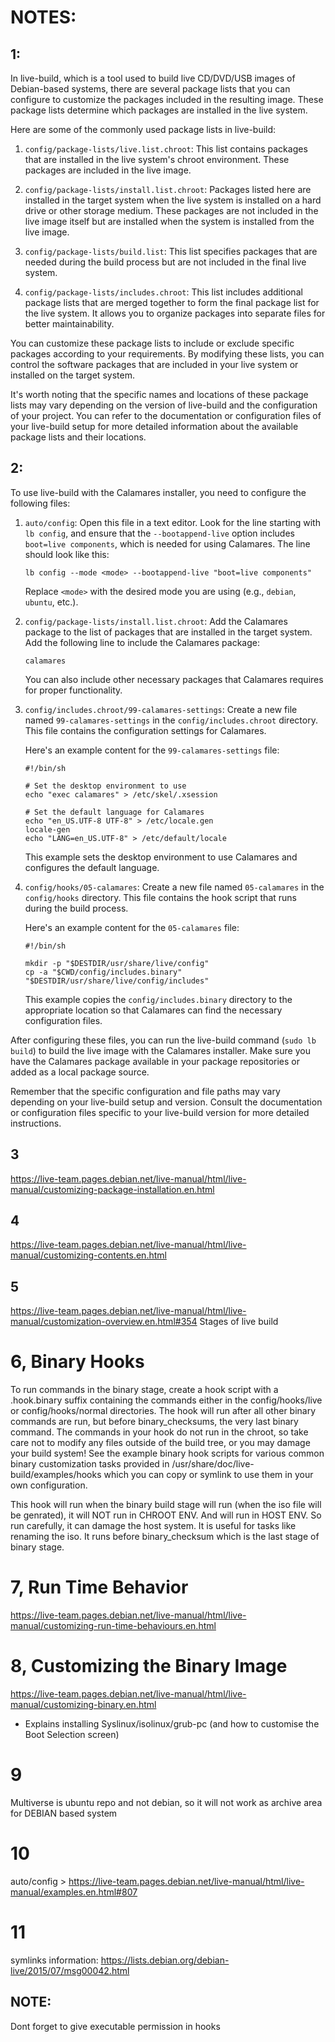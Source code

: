 # NOTES:

## 1:
In live-build, which is a tool used to build live CD/DVD/USB images of Debian-based systems, there are several package lists that you can configure to customize the packages included in the resulting image. These package lists determine which packages are installed in the live system.

Here are some of the commonly used package lists in live-build:

1. `config/package-lists/live.list.chroot`: This list contains packages that are installed in the live system's chroot environment. These packages are included in the live image.

2. `config/package-lists/install.list.chroot`: Packages listed here are installed in the target system when the live system is installed on a hard drive or other storage medium. These packages are not included in the live image itself but are installed when the system is installed from the live image.

3. `config/package-lists/build.list`: This list specifies packages that are needed during the build process but are not included in the final live system.

4. `config/package-lists/includes.chroot`: This list includes additional package lists that are merged together to form the final package list for the live system. It allows you to organize packages into separate files for better maintainability.

You can customize these package lists to include or exclude specific packages according to your requirements. By modifying these lists, you can control the software packages that are included in your live system or installed on the target system.

It's worth noting that the specific names and locations of these package lists may vary depending on the version of live-build and the configuration of your project. You can refer to the documentation or configuration files of your live-build setup for more detailed information about the available package lists and their locations.

## 2:
To use live-build with the Calamares installer, you need to configure the following files:

1. `auto/config`: Open this file in a text editor. Look for the line starting with `lb config`, and ensure that the `--bootappend-live` option includes `boot=live components`, which is needed for using Calamares. The line should look like this:

   ```
   lb config --mode <mode> --bootappend-live "boot=live components"
   ```

   Replace `<mode>` with the desired mode you are using (e.g., `debian`, `ubuntu`, etc.).

2. `config/package-lists/install.list.chroot`: Add the Calamares package to the list of packages that are installed in the target system. Add the following line to include the Calamares package:

   ```
   calamares
   ```

   You can also include other necessary packages that Calamares requires for proper functionality.

3. `config/includes.chroot/99-calamares-settings`: Create a new file named `99-calamares-settings` in the `config/includes.chroot` directory. This file contains the configuration settings for Calamares.

   Here's an example content for the `99-calamares-settings` file:

   ```
   #!/bin/sh

   # Set the desktop environment to use
   echo "exec calamares" > /etc/skel/.xsession

   # Set the default language for Calamares
   echo "en_US.UTF-8 UTF-8" > /etc/locale.gen
   locale-gen
   echo "LANG=en_US.UTF-8" > /etc/default/locale
   ```

   This example sets the desktop environment to use Calamares and configures the default language.

4. `config/hooks/05-calamares`: Create a new file named `05-calamares` in the `config/hooks` directory. This file contains the hook script that runs during the build process.

   Here's an example content for the `05-calamares` file:

   ```
   #!/bin/sh

   mkdir -p "$DESTDIR/usr/share/live/config"
   cp -a "$CWD/config/includes.binary" "$DESTDIR/usr/share/live/config/includes"
   ```

   This example copies the `config/includes.binary` directory to the appropriate location so that Calamares can find the necessary configuration files.

After configuring these files, you can run the live-build command (`sudo lb build`) to build the live image with the Calamares installer. Make sure you have the Calamares package available in your package repositories or added as a local package source.

Remember that the specific configuration and file paths may vary depending on your live-build setup and version. Consult the documentation or configuration files specific to your live-build version for more detailed instructions.

## 3
https://live-team.pages.debian.net/live-manual/html/live-manual/customizing-package-installation.en.html

## 4
https://live-team.pages.debian.net/live-manual/html/live-manual/customizing-contents.en.html

## 5
https://live-team.pages.debian.net/live-manual/html/live-manual/customization-overview.en.html#354
Stages of live build

# 6, Binary Hooks
To run commands in the binary stage, create a hook script with a .hook.binary suffix containing the commands either in the config/hooks/live or config/hooks/normal directories. The hook will run after all other binary commands are run, but before binary_checksums, the very last binary command. The commands in your hook do not run in the chroot, so take care not to modify any files outside of the build tree, or you may damage your build system! See the example binary hook scripts for various common binary customization tasks provided in /usr/share/doc/live-build/examples/hooks which you can copy or symlink to use them in your own configuration. 

This hook will run when the binary build stage will run (when the iso file will be genrated), it will NOT run in CHROOT ENV. And will run in HOST ENV. So run carefully, it can damage the host system. It is useful for tasks like renaming the iso.
It runs before binary_checksum which is the last stage of binary stage.

# 7, Run Time Behavior
https://live-team.pages.debian.net/live-manual/html/live-manual/customizing-run-time-behaviours.en.html

# 8, Customizing the Binary Image
https://live-team.pages.debian.net/live-manual/html/live-manual/customizing-binary.en.html
- Explains installing Syslinux/isolinux/grub-pc (and how to customise the Boot Selection screen)

# 9
Multiverse is ubuntu repo and not debian, so it will not work as archive area for DEBIAN based system

# 10
auto/config > https://live-team.pages.debian.net/live-manual/html/live-manual/examples.en.html#807

# 11
symlinks information: https://lists.debian.org/debian-live/2015/07/msg00042.html

## NOTE:
Dont forget to give executable permission in hooks 